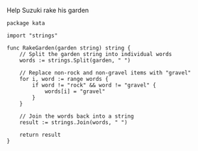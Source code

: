 Help Suzuki rake his garden

    package kata
    
    import "strings"
    
    func RakeGarden(garden string) string {
        // Split the garden string into individual words
        words := strings.Split(garden, " ")
    
        // Replace non-rock and non-gravel items with "gravel"
        for i, word := range words {
            if word != "rock" && word != "gravel" {
                words[i] = "gravel"
            }
        }
    
        // Join the words back into a string
        result := strings.Join(words, " ")
    
        return result
    }
